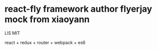 # react-fly framework author flyerjay mock from xiaoyann

LIS MIT

react + redux + router + webpack + es6